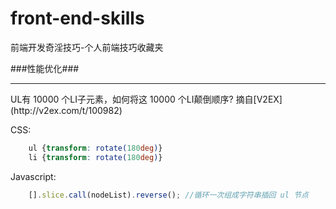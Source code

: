front-end-skills
================

前端开发奇淫技巧-个人前端技巧收藏夹

###性能优化###
<hr />
UL有 10000 个LI子元素，如何将这 10000 个LI颠倒顺序? 摘自[V2EX](http://v2ex.com/t/100982)


CSS:
```css
    ul {transform: rotate(180deg)} 
    li {transform: rotate(180deg)}
```  
Javascript:

```javascript
    [].slice.call(nodeList).reverse(); //循环一次组成字符串插回 ul 节点
```


